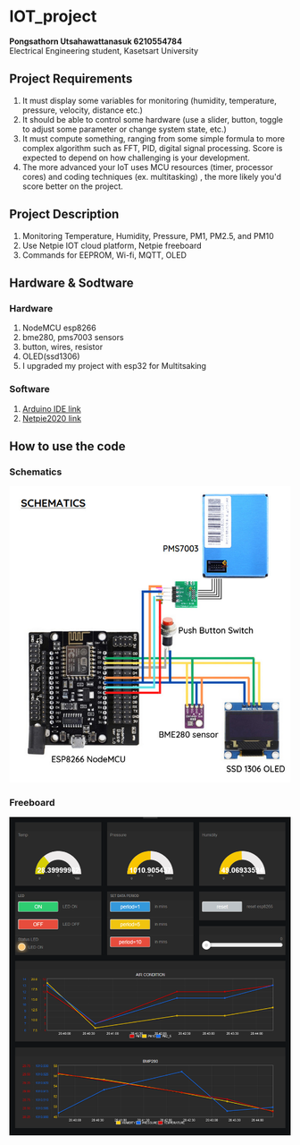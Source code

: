 # IOT_project
<b>Pongsathorn Utsahawattanasuk 6210554784</b>
<br>Electrical Engineering student, Kasetsart University

## Project Requirements
1. It must display some variables for monitoring (humidity, temperature, pressure, velocity, distance etc.)
2. It should be able to control some hardware (use a slider, button, toggle to adjust some parameter or change system state, etc.)
3. It must compute something, ranging from some simple formula  to more complex algorithm such as FFT, PID, digital signal processing. Score is expected to depend on how challenging is your development.
4. The more advanced your IoT uses MCU resources (timer, processor cores) and coding techniques (ex. multitasking) , the more likely you'd score better on the project.

## Project Description
1. Monitoring Temperature, Humidity, Pressure, PM1, PM2.5, and PM10
2. Use Netpie IOT cloud platform, Netpie freeboard
3. Commands for EEPROM, Wi-fi, MQTT, OLED

## Hardware & Sodtware
### Hardware
1. NodeMCU esp8266
2. bme280, pms7003 sensors
3. button, wires, resistor
4. OLED(ssd1306)
5. I upgraded my project with esp32 for Multitsaking
### Software
1. [Arduino IDE link](https://www.arduino.cc/en/software)
2. [Netpie2020 link](https://netpie.io/)

## How to use the code

### Schematics
![My Image](pics/schematic.jpg)

### Freeboard
![My Image](pics/freeboard_example.png)
